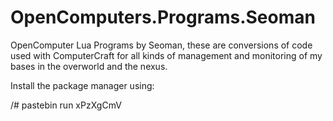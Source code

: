 OpenComputers.Programs.Seoman
=============================

OpenComputer Lua Programs by Seoman, these are conversions of code used
with ComputerCraft for all kinds of management and monitoring of my bases
in the overworld and the nexus.

Install the package manager using:

/# pastebin run xPzXgCmV
